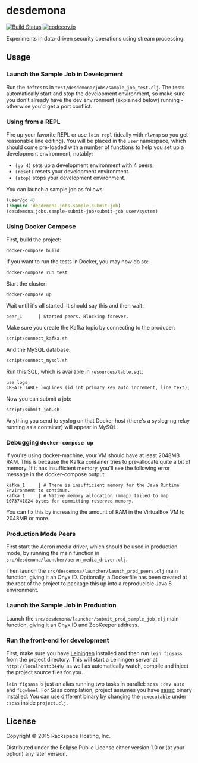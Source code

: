 # desdemona

[![Build Status](https://travis-ci.org/RackSec/desdemona.svg?branch=master)](https://travis-ci.org/RackSec/desdemona)
[![codecov.io](https://codecov.io/github/RackSec/desdemona/coverage.svg?branch=master)](https://codecov.io/github/RackSec/desdemona?branch=master)

Experiments in data-driven security operations using stream
processing.

## Usage

### Launch the Sample Job in Development

Run the `deftest`s in `test/desdemona/jobs/sample_job_test.clj`. The
tests automatically start and stop the development environment, so
make sure you don't already have the dev environment (explained below)
running - otherwise you'd get a port conflict.

### Using from a REPL

Fire up your favorite REPL or use `lein repl` (ideally with `rlwrap` so you
get reasonable line editing). You will be placed in the `user` namespace,
which should come pre-loaded with a number of functions to help you set up a
development environment, notably:

 * `(go 4)` sets up a development environment with 4 peers.
 * `(reset)` resets your development environment.
 * `(stop)` stops your development environment.

You can launch a sample job as follows:

```clojure
(user/go 4)
(require 'desdemona.jobs.sample-submit-job)
(desdemona.jobs.sample-submit-job/submit-job user/system)
```

### Using Docker Compose

First, build the project:

```
docker-compose build
```

If you want to run the tests in Docker, you may now do so:

```
docker-compose run test
```

Start the cluster:

```
docker-compose up
```

Wait until it's all started. It should say this and then wait:

```
peer_1      | Started peers. Blocking forever.
```

Make sure you create the Kafka topic by connecting to the producer:

```
script/connect_kafka.sh
```

And the MySQL database:

```
script/connect_mysql.sh
```

Run this SQL, which is available in `resources/table.sql`:

```
use logs;
CREATE TABLE logLines (id int primary key auto_increment, line text);
```

Now you can submit a job:

```
script/submit_job.sh
```

Anything you send to syslog on that Docker host (there's a syslog-ng
relay running as a container) will appear in MySQL.

### Debugging `docker-compose up`

If you're using docker-machine, your VM should have at least 2048MB
RAM. This is because the Kafka container tries to pre-allocate quite a
bit of memory. If it has insufficient memory, you'll see the following
error message in the docker-compose output:

```
kafka_1     | # There is insufficient memory for the Java Runtime Environment to continue.
kafka_1     | # Native memory allocation (mmap) failed to map 1073741824 bytes for committing reserved memory.
```

You can fix this by increasing the amount of RAM in the VirtualBox VM
to 2048MB or more.

### Production Mode Peers

First start the Aeron media driver, which should be used in production
mode, by running the main function in
`src/desdemona/launcher/aeron_media_driver.clj`.

Then launch the `src/desdemona/launcher/launch_prod_peers.clj` main
function, giving it an Onyx ID. Optionally, a Dockerfile has been
created at the root of the project to package this up into a
reproducible Java 8 environment.

### Launch the Sample Job in Production

Launch the `src/desdemona/launcher/submit_prod_sample_job.clj` main
function, giving it an Onyx ID and ZooKeeper address.

### Run the front-end for development

First, make sure you have [Leiningen](http://leiningen.org/) installed and then run `lein figsass` from the project directory. This will start a Leiningen server at `http://localhost:3449/` as well as automatically watch, compile and inject the project source files for you.

`lein figsass` is just an alias running two tasks in parallel: `scss :dev auto` and `figwheel`. For Sass compilation, project assumes you have [sassc](https://github.com/sass/sassc) binary installed. You can use different binary by changing the `:executable` under `:scss` inside `project.clj`.

## License

Copyright © 2015 Rackspace Hosting, Inc.

Distributed under the Eclipse Public License either version 1.0 or (at
your option) any later version.
